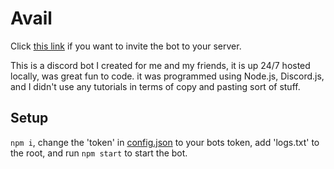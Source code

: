 # Avail

Click [this link](https://discord.com/oauth2/authorize?client_id=628503302598033409&scope=bot&permissions=8) if you want to invite the bot to your server.

This is a discord bot I created for me and my friends, it is up 24/7 hosted locally, was great fun to code. it was programmed using Node.js, Discord.js, and I didn't use any tutorials in terms of copy and pasting sort of stuff.

## Setup
```npm i```, change the 'token' in [config.json](config.json) to your bots token, add 'logs.txt' to the root, and run ```npm start``` to start the bot.
